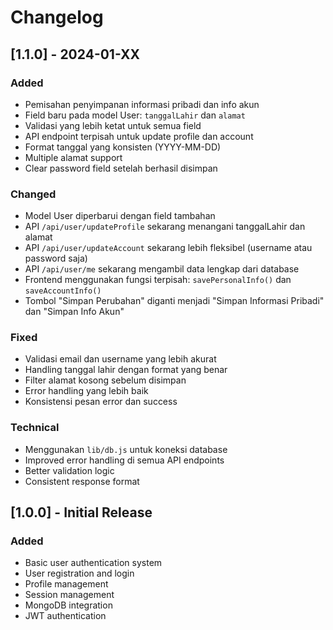 # Changelog

## [1.1.0] - 2024-01-XX

### Added
- Pemisahan penyimpanan informasi pribadi dan info akun
- Field baru pada model User: `tanggalLahir` dan `alamat`
- Validasi yang lebih ketat untuk semua field
- API endpoint terpisah untuk update profile dan account
- Format tanggal yang konsisten (YYYY-MM-DD)
- Multiple alamat support
- Clear password field setelah berhasil disimpan

### Changed
- Model User diperbarui dengan field tambahan
- API `/api/user/updateProfile` sekarang menangani tanggalLahir dan alamat
- API `/api/user/updateAccount` sekarang lebih fleksibel (username atau password saja)
- API `/api/user/me` sekarang mengambil data lengkap dari database
- Frontend menggunakan fungsi terpisah: `savePersonalInfo()` dan `saveAccountInfo()`
- Tombol "Simpan Perubahan" diganti menjadi "Simpan Informasi Pribadi" dan "Simpan Info Akun"

### Fixed
- Validasi email dan username yang lebih akurat
- Handling tanggal lahir dengan format yang benar
- Filter alamat kosong sebelum disimpan
- Error handling yang lebih baik
- Konsistensi pesan error dan success

### Technical
- Menggunakan `lib/db.js` untuk koneksi database
- Improved error handling di semua API endpoints
- Better validation logic
- Consistent response format

## [1.0.0] - Initial Release

### Added
- Basic user authentication system
- User registration and login
- Profile management
- Session management
- MongoDB integration
- JWT authentication 